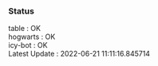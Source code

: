 ### Status


table : OK  
hogwarts : OK  
icy-bot : OK  
Latest Update : 2022-06-21 11:11:16.845714
